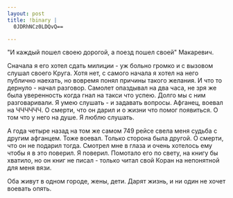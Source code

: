 ```yaml
--- 
layout: post
title: !binary |
  0JDRhNCz0LDQvQ==

---
```

"И каждый пошел своею дорогой, а поезд пошел своей"
Макаревич.

Сначала я его хотел сдать милиции - уж больно громко и с вызовом слушал своего Круга.
Хотя нет, с самого начала я хотел на него публично наехать, но вовремя понял причины такого желания.
И что то дернуло - начал разговор. Самолет опаздывал на два часа, не зря же была уверенность когда гнал на такси что успею.
Долго мы с ним разговаривали. Я умею слушать - и задавать вопросы. Афганец, воевал на ЧЧЧЧЧЧ.
О смерти, что он дарил и о жизни что помог появиться. О том что у него на душе. Я люблю слушать.

А года четыре назад на том же самом 749 рейсе свела меня судьба с другим афганцем. Тоже воевал. Только сторона была другой.
О смерти, что он не подарил тогда. Смотрел мне в глаза и очень хотелось ему чтобы я в это поверил. Я поверил.
Помотало его по свету, на книгу бы хватило, но он книг не писал - только читал свой Коран на непонятной для меня вязи.

Оба живут в одном городе, жены, дети. Дарят жизнь, и ни один не хочет воевать опять.
